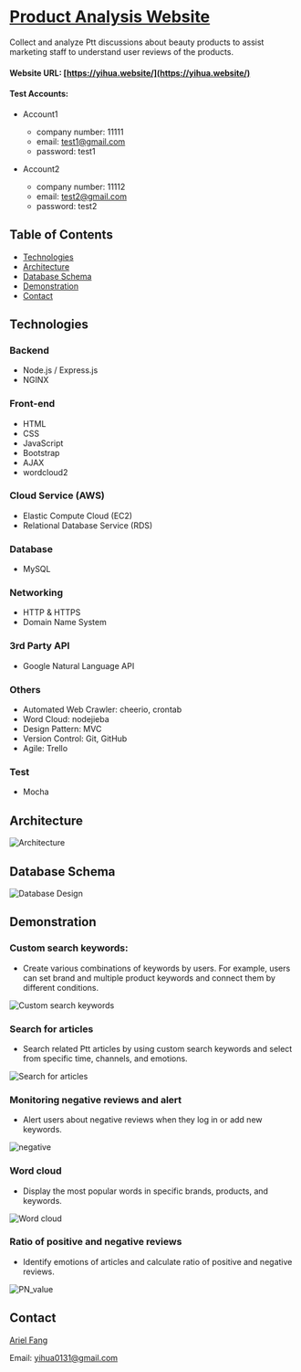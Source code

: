 # [Product Analysis Website](https://yihua.website/) 

Collect and analyze Ptt discussions about beauty products to assist marketing staff to understand user
reviews of the products.

#### Website URL: [https://yihua.website/](https://yihua.website/)

#### Test Accounts:

- Account1
  - company number: 11111
  - email: test1@gmail.com
  - password: test1

- Account2
  - company number: 11112
  - email: test2@gmail.com
  - password: test2


## Table of Contents

- [Technologies](#Technologies)
- [Architecture](#Architecture)
- [Database Schema](#Database-Schema)
- [Demonstration](#Demonstration)
- [Contact](#Contact)

## Technologies

### Backend

- Node.js / Express.js
- NGINX

### Front-end

- HTML
- CSS
- JavaScript
- Bootstrap
- AJAX
- wordcloud2

### Cloud Service (AWS)

- Elastic Compute Cloud (EC2)
- Relational Database Service (RDS)

### Database

- MySQL

### Networking

- HTTP & HTTPS
- Domain Name System

### 3rd Party API

- Google Natural Language API

### Others

- Automated Web Crawler: cheerio, crontab 
- Word Cloud: nodejieba
- Design Pattern: MVC
- Version Control: Git, GitHub
- Agile: Trello

### Test

- Mocha

## Architecture

![Architecture](https://user-images.githubusercontent.com/75560708/123538166-0aa2a780-d766-11eb-8cac-911a67dd9729.JPG)


## Database Schema

![Database Design](https://user-images.githubusercontent.com/75560708/123538177-1db57780-d766-11eb-9c31-fa43aa70961e.png)

## Demonstration 

### Custom search keywords:

- Create various combinations of keywords by users. For example, users can set
brand and multiple product keywords and connect them by different conditions.

![Custom search keywords](https://user-images.githubusercontent.com/75560708/123538198-39208280-d766-11eb-8759-e35ed49b9570.jpg)

### Search for articles

- Search related Ptt articles by using custom search keywords and select from specific time, channels, and emotions.

![Search for articles](https://user-images.githubusercontent.com/75560708/123539298-9b2fb680-d76b-11eb-9379-2b47f26a4b3d.gif)


### Monitoring negative reviews and alert

- Alert users about negative reviews when they log in or add new keywords.

![negative](https://user-images.githubusercontent.com/75560708/123539186-00cf7300-d76b-11eb-8113-f90922f748a7.gif)


### Word cloud

- Display the most popular words in specific brands, products, and keywords.

![Word cloud](https://user-images.githubusercontent.com/75560708/123538253-9caab000-d766-11eb-8ad1-328ae8d42235.jpg)


### Ratio of positive and negative reviews

- Identify emotions of articles and calculate ratio of positive and negative reviews.

![PN_value](https://user-images.githubusercontent.com/75560708/123539211-20ff3200-d76b-11eb-8140-4d9a8f67474e.gif)





## Contact

<a href="https://github.com/Arielfang131" target="_blank">Ariel Fang</a>

Email: yihua0131@gmail.com
